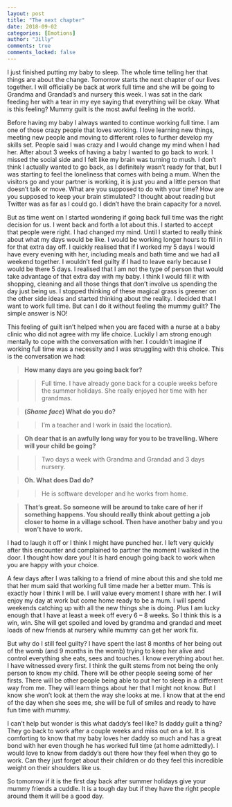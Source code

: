 ```yaml
---
layout: post
title: "The next chapter"
date: 2018-09-02
categories: [Emotions]
author: "Jilly"
comments: true
comments_locked: false
---
```


I just finished putting my baby to sleep. The whole time telling her that things are about the change. Tomorrow starts the next chapter of our lives together. I will officially be back at work full time and she will be going to Grandma and Grandad’s and nursery this week. I was sat in the dark feeding her with a tear in my eye saying that everything will be okay. What is this feeling? Mummy guilt is the most awful feeling in the world. 

Before having my baby I always wanted to continue working full time. I am one of those crazy people that loves working. I love learning new things, meeting new people and moving to different roles to further develop my skills set. People said I was crazy and I would change my mind when I had her. After about 3 weeks of having a baby I wanted to go back to work. I missed the social side and I felt like my brain was turning to mush. I don’t think I actually wanted to go back, as I definitely wasn’t ready for that, but I was starting to feel the loneliness that comes with being a mum. When the visitors go and your partner is working, it is just you and a little person that doesn’t talk or move. What are you supposed to do with your time? How are you supposed to keep your brain stimulated? I thought about reading but Twitter was as far as I could go. I didn’t have the brain capacity for a novel. 

But as time went on I started wondering if going back full time was the right decision for us. I went back and forth a lot about this. I started to accept that people were right. I had changed my mind. Until I started to really think about what my days would be like. I would be working longer hours to fill in for that extra day off. I quickly realised that if I worked my 5 days I would have every evening with her, including meals and bath time and we had all weekend together. I wouldn’t feel guilty if I had to leave early because I would be there 5 days. I realised that I am not the type of person that would take advantage of that extra day with my baby. I think I would fill it with shopping, cleaning and all those things that don’t involve us spending the day just being us. I stopped thinking of these magical grass is greener on the other side ideas and started thinking about the reality. I decided that I want to work full time. But can I do it without feeling the mummy guilt? The simple answer is NO! 

This feeling of guilt isn’t helped when you are faced with a nurse at a baby clinic who did not agree with my life choice. Luckily I am strong enough mentally to cope with the conversation with her. I couldn’t imagine if working full time was a necessity and I was struggling with this choice. This is the conversation we had: 

> **How many days are you going back for?**

>> Full time. I have already gone back for a couple weeks before the summer holidays. She really enjoyed her time with her grandmas. 

> **(*Shame face*) What do you do?**

>> I’m a teacher and I work in (said the location).

> **Oh dear that is an awfully long way for you to be travelling. Where will your child be going?**

>> Two days a week with Grandma and Grandad and 3 days nursery. 

> **Oh. What does Dad do?**

>> He is software developer and he works from home. 

> **That’s great. So someone will be around to take care of her if something happens. You should really think about getting a job closer to home in a village school. Then have another baby and you won’t have to work.** 

I had to laugh it off or I think I might have punched her. I left very quickly after this encounter and complained to partner the moment I walked in the door. I thought how dare you! It is hard enough going back to work when you are happy with your choice. 

A few days after I was talking to a friend of mine about this and she told me that her mum said that working full time made her a better mum. This is exactly how I think I will be. I will value every moment I share with her. I will enjoy my day at work but come home ready to be a mum. I will spend weekends catching up with all the new things she is doing. Plus I am lucky enough that I have at least a week off every 6 – 8 weeks. So I think this is a win, win. She will get spoiled and loved by grandma and grandad and meet loads of new friends at nursery while mummy can get her work fix. 

But why do I still feel guilty? I have spent the last 8 months of her being out of the womb (and 9 months in the womb) trying to keep her alive and control everything she eats, sees and touches. I know everything about her. I have witnessed every first. I think the guilt stems from not being the only person to know my child. There will be other people seeing some of her firsts. There will be other people being able to put her to sleep in a different way from me. They will learn things about her that I might not know. But I know she won’t look at them the way she looks at me. I know that at the end of the day when she sees me, she will be full of smiles and ready to have fun time with mummy. 

I can’t help but wonder is this what daddy’s feel like? Is daddy guilt a thing? They go back to work after a couple weeks and miss out on a lot. It is comforting to know that my baby loves her daddy so much and has a great bond with her even though he has worked full time (at home admittedly). I would love to know from daddy’s out there how they feel when they go to work. Can they just forget about their children or do they feel this incredible weight on their shoulders like us. 

So tomorrow if it is the first day back after summer holidays give your mummy friends a cuddle. It is a tough day but if they have the right people around them it will be a good day. 

